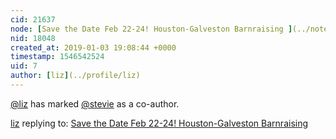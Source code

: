 ```yaml
---
cid: 21637
node: [Save the Date Feb 22-24! Houston-Galveston Barnraising ](../notes/liz/01-03-2019/save-the-date-feb-22-24-houston-galveston-barnraising)
nid: 18048
created_at: 2019-01-03 19:08:44 +0000
timestamp: 1546542524
uid: 7
author: [liz](../profile/liz)
---
```


 [@liz](/profile/liz) has marked [@stevie](/profile/stevie) as a co-author. 

[liz](../profile/liz) replying to: [Save the Date Feb 22-24! Houston-Galveston Barnraising ](../notes/liz/01-03-2019/save-the-date-feb-22-24-houston-galveston-barnraising)


